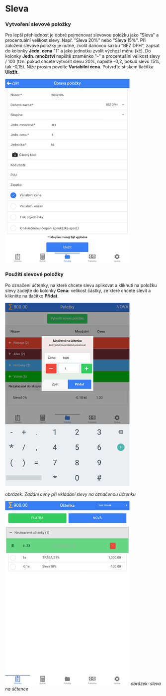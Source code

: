 # Sleva

### Vytvoření slevové položky

Pro lepší přehlednost je dobré pojmenovat slevovou položku jako "Sleva" a procentuální velikost slevy. Např. "Sleva 20%" nebo "Sleva 15%".
Při založení slevové položky je nutné, zvolit daňovou sazbu "BEZ DPH", zapsat do kolonky **Jedn. cena** "1" a jako jednotku zvolit výchozí měnu (kč). Do kolonky **Jedn. množství** napiště znaménko "-" a procentuální velikost slevy / 100 (tzn. pokud chcete vytvořit slevu 20%, napiště -0,2, pokud slevu 15%, tak -0,15). Níže prosím povolte **Variabilní cena**. Potvrďte stiskem tlačítka **Uložit**.

![](img/discount1.png)

### Použití slevové položky

Po označení účtenky, na které chcete slevu aplikovat a kliknutí na položku slevy zadejte do kolonky **Cena:** velikost částky, ze které chcete slevit a klikněte na tlačítko **Přidat**.

![](img/discount2.png)

*obrázek: Zadání ceny při vkládání slevy na označenou účtenku*

![](img/discount3.png)
*obrázek: sleva na účtence*
